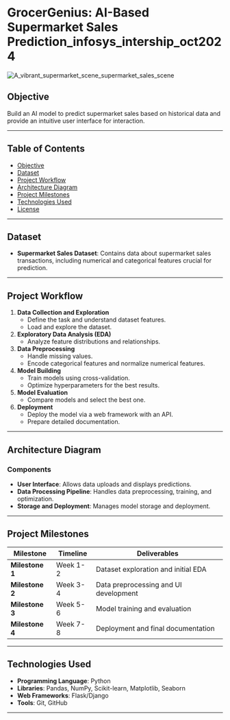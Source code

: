 # GrocerGenius: AI-Based Supermarket Sales Prediction_infosys_intership_oct2024
![A_vibrant_supermarket_scene_supermarket_sales_scene](https://github.com/user-attachments/assets/fc476649-5835-49d1-80b1-5426f6808697)




## Objective
Build an AI model to predict supermarket sales based on historical data and provide an intuitive user interface for interaction.

---

## Table of Contents
- [Objective](#objective)
- [Dataset](#dataset)
- [Project Workflow](#project-workflow)
- [Architecture Diagram](#architecture-diagram)
- [Project Milestones](#project-milestones)
- [Technologies Used](#technologies-used)
- [License](#license)

---

## Dataset
- **Supermarket Sales Dataset**: Contains data about supermarket sales transactions, including numerical and categorical features crucial for prediction.

---

## Project Workflow
1. **Data Collection and Exploration**
   - Define the task and understand dataset features.
   - Load and explore the dataset.
2. **Exploratory Data Analysis (EDA)**
   - Analyze feature distributions and relationships.
3. **Data Preprocessing**
   - Handle missing values.
   - Encode categorical features and normalize numerical features.
4. **Model Building**
   - Train models using cross-validation.
   - Optimize hyperparameters for the best results.
5. **Model Evaluation**
   - Compare models and select the best one.
6. **Deployment**
   - Deploy the model via a web framework with an API.
   - Prepare detailed documentation.

---

## Architecture Diagram

### Components
- **User Interface**: Allows data uploads and displays predictions.
- **Data Processing Pipeline**: Handles data preprocessing, training, and optimization.
- **Storage and Deployment**: Manages model storage and deployment.

---

## Project Milestones

| Milestone          | Timeline     | Deliverables                                  |
|--------------------|--------------|-----------------------------------------------|
| **Milestone 1**    | Week 1-2     | Dataset exploration and initial EDA           |
| **Milestone 2**    | Week 3-4     | Data preprocessing and UI development         |
| **Milestone 3**    | Week 5-6     | Model training and evaluation                 |
| **Milestone 4**    | Week 7-8     | Deployment and final documentation            |

---

## Technologies Used
- **Programming Language**: Python  
- **Libraries**: Pandas, NumPy, Scikit-learn, Matplotlib, Seaborn  
- **Web Frameworks**: Flask/Django  
- **Tools**: Git, GitHub  

---

